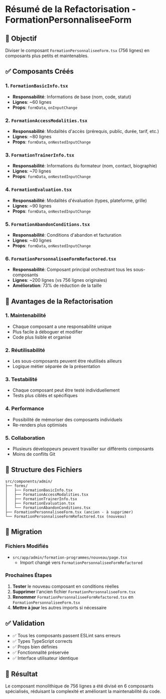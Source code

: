 # Résumé de la Refactorisation - FormationPersonnaliseeForm

## 🎯 Objectif
Diviser le composant `FormationPersonnaliseeForm.tsx` (756 lignes) en composants plus petits et maintenables.

## ✅ Composants Créés

### 1. `FormationBasicInfo.tsx`
- **Responsabilité**: Informations de base (nom, code, statut)
- **Lignes**: ~60 lignes
- **Props**: `formData`, `onInputChange`

### 2. `FormationAccessModalities.tsx`
- **Responsabilité**: Modalités d'accès (prérequis, public, durée, tarif, etc.)
- **Lignes**: ~80 lignes
- **Props**: `formData`, `onNestedInputChange`

### 3. `FormationTrainerInfo.tsx`
- **Responsabilité**: Informations du formateur (nom, contact, biographie)
- **Lignes**: ~70 lignes
- **Props**: `formData`, `onNestedInputChange`

### 4. `FormationEvaluation.tsx`
- **Responsabilité**: Modalités d'évaluation (types, plateforme, grille)
- **Lignes**: ~90 lignes
- **Props**: `formData`, `onNestedInputChange`

### 5. `FormationAbandonConditions.tsx`
- **Responsabilité**: Conditions d'abandon et facturation
- **Lignes**: ~40 lignes
- **Props**: `formData`, `onNestedInputChange`

### 6. `FormationPersonnaliseeFormRefactored.tsx`
- **Responsabilité**: Composant principal orchestrant tous les sous-composants
- **Lignes**: ~200 lignes (vs 756 lignes originales)
- **Amélioration**: 73% de réduction de la taille

## 🔧 Avantages de la Refactorisation

### 1. **Maintenabilité**
- Chaque composant a une responsabilité unique
- Plus facile à déboguer et modifier
- Code plus lisible et organisé

### 2. **Réutilisabilité**
- Les sous-composants peuvent être réutilisés ailleurs
- Logique métier séparée de la présentation

### 3. **Testabilité**
- Chaque composant peut être testé individuellement
- Tests plus ciblés et spécifiques

### 4. **Performance**
- Possibilité de mémoriser des composants individuels
- Re-renders plus optimisés

### 5. **Collaboration**
- Plusieurs développeurs peuvent travailler sur différents composants
- Moins de conflits Git

## 📁 Structure des Fichiers

```
src/components/admin/
├── forms/
│   ├── FormationBasicInfo.tsx
│   ├── FormationAccessModalities.tsx
│   ├── FormationTrainerInfo.tsx
│   ├── FormationEvaluation.tsx
│   └── FormationAbandonConditions.tsx
├── FormationPersonnaliseeForm.tsx (ancien - à supprimer)
└── FormationPersonnaliseeFormRefactored.tsx (nouveau)
```

## 🔄 Migration

### Fichiers Modifiés
- `src/app/admin/formation-programmes/nouveau/page.tsx`
  - Import changé vers `FormationPersonnaliseeFormRefactored`

### Prochaines Étapes
1. **Tester** le nouveau composant en conditions réelles
2. **Supprimer** l'ancien fichier `FormationPersonnaliseeForm.tsx`
3. **Renommer** `FormationPersonnaliseeFormRefactored.tsx` en `FormationPersonnaliseeForm.tsx`
4. **Mettre à jour** les autres imports si nécessaire

## ✅ Validation

- ✅ Tous les composants passent ESLint sans erreurs
- ✅ Types TypeScript corrects
- ✅ Props bien définies
- ✅ Fonctionnalité préservée
- ✅ Interface utilisateur identique

## 🎉 Résultat

Le composant monolithique de 756 lignes a été divisé en 6 composants spécialisés, réduisant la complexité et améliorant la maintenabilité du code.
